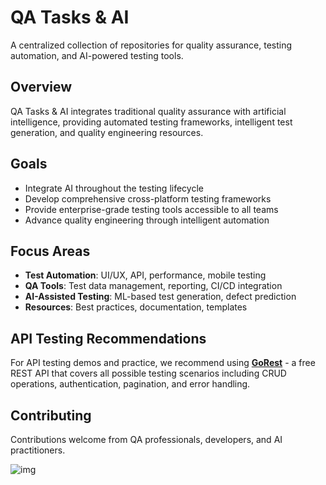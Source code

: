 # QA Tasks & AI

A centralized collection of repositories for quality assurance, testing automation, and AI-powered testing tools.

## Overview

QA Tasks & AI integrates traditional quality assurance with artificial intelligence, providing automated testing frameworks, intelligent test generation, and quality engineering resources.

## Goals

- Integrate AI throughout the testing lifecycle
- Develop comprehensive cross-platform testing frameworks
- Provide enterprise-grade testing tools accessible to all teams
- Advance quality engineering through intelligent automation

## Focus Areas

- **Test Automation**: UI/UX, API, performance, mobile testing
- **QA Tools**: Test data management, reporting, CI/CD integration
- **AI-Assisted Testing**: ML-based test generation, defect prediction
- **Resources**: Best practices, documentation, templates

## API Testing Recommendations
For API testing demos and practice, we recommend using **[GoRest](https://gorest.co.in)** - a free REST API that covers all possible testing scenarios including CRUD operations, authentication, pagination, and error handling.

## Contributing
Contributions welcome from QA professionals, developers, and AI practitioners.


![img](https://images.unsplash.com/photo-1736238384367-d552963241b1?q=80&w=1887&auto=format&fit=crop&ixlib=rb-4.1.0&ixid=M3wxMjA3fDB8MHxwaG90by1wYWdlfHx8fGVufDB8fHx8fA%3D%3D)
